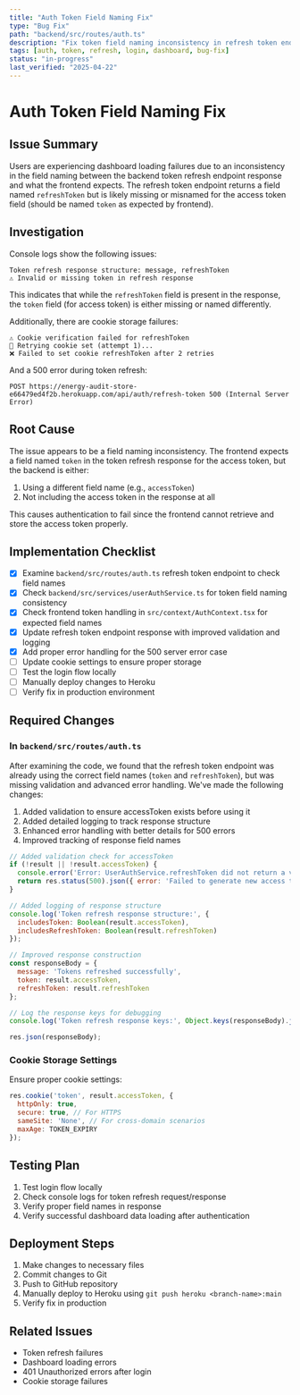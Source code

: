```yaml
---
title: "Auth Token Field Naming Fix"
type: "Bug Fix"
path: "backend/src/routes/auth.ts"
description: "Fix token field naming inconsistency in refresh token endpoint response"
tags: [auth, token, refresh, login, dashboard, bug-fix]
status: "in-progress"
last_verified: "2025-04-22"
---
```


# Auth Token Field Naming Fix

## Issue Summary

Users are experiencing dashboard loading failures due to an inconsistency in the field naming between the backend token refresh endpoint response and what the frontend expects. The refresh token endpoint returns a field named `refreshToken` but is likely missing or misnamed for the access token field (should be named `token` as expected by frontend).

## Investigation

Console logs show the following issues:

```
Token refresh response structure: message, refreshToken
⚠️ Invalid or missing token in refresh response
```

This indicates that while the `refreshToken` field is present in the response, the `token` field (for access token) is either missing or named differently.

Additionally, there are cookie storage failures:

```
⚠️ Cookie verification failed for refreshToken
🔄 Retrying cookie set (attempt 1)...
❌ Failed to set cookie refreshToken after 2 retries
```

And a 500 error during token refresh:

```
POST https://energy-audit-store-e66479ed4f2b.herokuapp.com/api/auth/refresh-token 500 (Internal Server Error)
```

## Root Cause

The issue appears to be a field naming inconsistency. The frontend expects a field named `token` in the token refresh response for the access token, but the backend is either:

1. Using a different field name (e.g., `accessToken`)
2. Not including the access token in the response at all

This causes authentication to fail since the frontend cannot retrieve and store the access token properly.

## Implementation Checklist

- [x] Examine `backend/src/routes/auth.ts` refresh token endpoint to check field names
- [x] Check `backend/src/services/userAuthService.ts` for token field naming consistency
- [x] Check frontend token handling in `src/context/AuthContext.tsx` for expected field names
- [x] Update refresh token endpoint response with improved validation and logging
- [x] Add proper error handling for the 500 server error case
- [ ] Update cookie settings to ensure proper storage
- [ ] Test the login flow locally
- [ ] Manually deploy changes to Heroku
- [ ] Verify fix in production environment

## Required Changes

### In `backend/src/routes/auth.ts`

After examining the code, we found that the refresh token endpoint was already using the correct field names (`token` and `refreshToken`), but was missing validation and advanced error handling. We've made the following changes:

1. Added validation to ensure accessToken exists before using it
2. Added detailed logging to track response structure
3. Enhanced error handling with better details for 500 errors
4. Improved tracking of response field names

```javascript
// Added validation check for accessToken
if (!result || !result.accessToken) {
  console.error('Error: UserAuthService.refreshToken did not return a valid accessToken');
  return res.status(500).json({ error: 'Failed to generate new access token' });
}

// Added logging of response structure
console.log('Token refresh response structure:', { 
  includesToken: Boolean(result.accessToken),
  includesRefreshToken: Boolean(result.refreshToken)
});

// Improved response construction
const responseBody = { 
  message: 'Tokens refreshed successfully',
  token: result.accessToken,
  refreshToken: result.refreshToken
};

// Log the response keys for debugging
console.log('Token refresh response keys:', Object.keys(responseBody).join(', '));

res.json(responseBody);
```

### Cookie Storage Settings

Ensure proper cookie settings:

```javascript
res.cookie('token', result.accessToken, {
  httpOnly: true,
  secure: true, // For HTTPS
  sameSite: 'None', // For cross-domain scenarios
  maxAge: TOKEN_EXPIRY
});
```

## Testing Plan

1. Test login flow locally
2. Check console logs for token refresh request/response
3. Verify proper field names in response
4. Verify successful dashboard data loading after authentication

## Deployment Steps

1. Make changes to necessary files
2. Commit changes to Git
3. Push to GitHub repository
4. Manually deploy to Heroku using `git push heroku <branch-name>:main`
5. Verify fix in production

## Related Issues

- Token refresh failures
- Dashboard loading errors
- 401 Unauthorized errors after login
- Cookie storage failures
